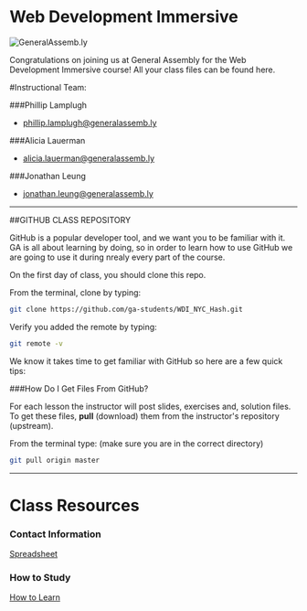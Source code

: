 Web Development Immersive
============================

![](https://github.com/generalassembly/ga-ruby-on-rails-for-devs/raw/master/images/ga.png "GeneralAssemb.ly")

Congratulations on joining us at General Assembly for the Web Development Immersive course! All your class files can be found here.



#Instructional Team:



###Phillip Lamplugh
* <phillip.lamplugh@generalassemb.ly>


###Alicia Lauerman
* <alicia.lauerman@generalassemb.ly>


###Jonathan Leung
* <jonathan.leung@generalassemb.ly>


---

##GITHUB CLASS REPOSITORY

GitHub is a popular developer tool, and we want you to be familiar with it. GA is all about learning by doing, so in order to learn how to use GitHub we are going to use it during nrealy every part of the course.

On the first day of class, you should clone this repo.

From the terminal, clone by typing:

```bash
git clone https://github.com/ga-students/WDI_NYC_Hash.git
```

Verify you added the remote by typing:

```bash
git remote -v
```

We know it takes time to get familiar with GitHub so here are a few quick tips:

###How Do I Get Files From GitHub?

For each lesson the instructor will post slides, exercises and, solution files. To get these files, __pull__ (download) them from the instructor's repository (upstream).

From the terminal type:
(make sure you are in the correct directory)

```bash
git pull origin master
```

---

# Class Resources

### Contact Information
[Spreadsheet](https://docs.google.com/spreadsheet/ccc?key=0AggpMwEqzvVzdGs2eThHNmhidnJUVkc4NWhVczQ0Wmc&usp=sharing)

### How to Study
[How to Learn](http://www.scotthyoung.com/blog/Programs/HolisticLearningEBook.pdf)









































